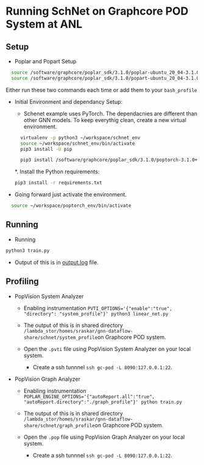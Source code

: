 # Running SchNet on Graphcore POD System at ANL

## Setup

* Poplar and Popart Setup
```bash
  source /software/graphcore/poplar_sdk/3.1.0/poplar-ubuntu_20_04-3.1.0+6824-9c103dc348/enable.sh
  source /software/graphcore/poplar_sdk/3.1.0/popart-ubuntu_20_04-3.1.0+6824-9c103dc348/enable.sh
```
Either run these two commands each time or add them to your `bash_profile`

* Initial Environment and dependancy Setup: 
  *  Schenet example uses PyTorch. The dependacnies are different than other GNN models. To keep everythig clean, create a new virtual environment. 
    ```bash
      virtualenv -p python3 ~/workspace/schnet_env
      source ~/workspace/schnet_env/bin/activate
      pip3 install -U pip

      pip3 install /software/graphcore/poplar_sdk/3.1.0/poptorch-3.1.0+98660_0a383de63f_ubuntu_20_04-cp38-cp38-linux_x86_64.whl 
    ```
  *. Install the Python requirements:
    ```bash
    pip3 install -r requirements.txt
    ```

* Going forward just activate the environment. 
```bash
  source ~/workspace/poptorch_env/bin/activate
```

## Running 


* Running 
```bash
python3 train.py
```

* Output of this is in [output.log](./output.log) file.


## Profiling 

* PopVision System Analyzer

  * Enabling instrumentation 
    `PVTI_OPTIONS='{"enable":"true", "directory": "system_profile"}' python3 linear_net.py`

  * The output of this is in shared directory `/lambda_stor/homes/sraskar/gnn-dataflow-share/schnet/system_profile`on Graphcore POD system.
  
  * Open the `.pvti` file using PopVision System Analyzer on your local system.
    * Create a ssh tunnnel `ssh gc-pod -L 8090:127.0.0.1:22`. 

* PopVision Graph Analyzer

  * Enabling instrumentation 
  `POPLAR_ENGINE_OPTIONS='{"autoReport.all":"true", "autoReport.directory":"./graph_profile"}' python train.py`

  * The output of this is in shared directory `/lambda_stor/homes/sraskar/gnn-dataflow-share/schnet/graph_profile`on Graphcore POD system.
  
  * Open the `.pop` file using PopVision Graph Analyzer on your local system. 
    * Create a ssh tunnnel `ssh gc-pod -L 8090:127.0.0.1:22`. 
